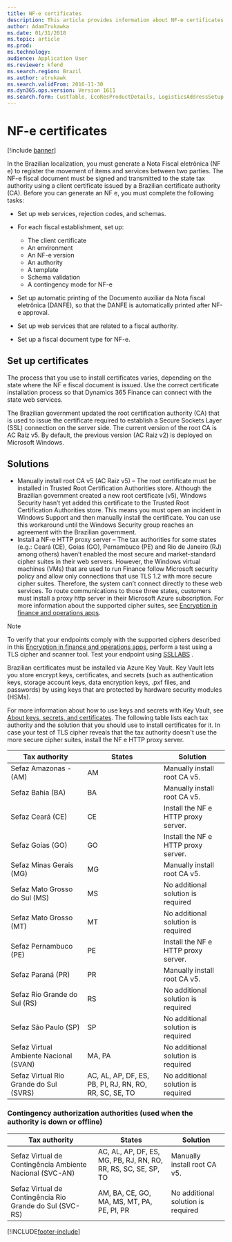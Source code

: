 ```yaml
---
title: NF-e certificates
description: This article provides information about NF-e certificates for Microsoft Dynamics 365 Finance and the solution you should use for each state tax authority.
author: AdamTrukawka
ms.date: 01/31/2018
ms.topic: article
ms.prod: 
ms.technology: 
audience: Application User
ms.reviewer: kfend
ms.search.region: Brazil
ms.author: atrukawk
ms.search.validFrom: 2016-11-30
ms.dyn365.ops.version: Version 1611
ms.search.form: CustTable, EcoResProductDetails, LogisticsAddressSetup
---
```


# NF-e certificates

[!include [banner](../includes/banner.md)]

In the Brazilian localization, you must generate a Nota Fiscal eletrônica (NF e) to register the movement of items and services between two parties.
The NF-e fiscal document must be signed and transmitted to the state tax authority using a client certificate issued by a Brazilian certificate authority (CA).
Before you can generate an NF e, you must complete the following tasks:
- Set up web services, rejection codes, and schemas.
- For each fiscal establishment, set up:

    - The client certificate
    - An environment
    - An NF-e version
    - An authority
    - A template
    - Schema validation
    - A contingency mode for NF-e
    
- Set up automatic printing of the Documento auxiliar da Nota fiscal eletrônica (DANFE), so that the DANFE is automatically printed after NF-e approval.
- Set up web services that are related to a fiscal authority.
- Set up a fiscal document type for NF-e.

## Set up certificates
The process that you use to install certificates varies, depending on the state where the NF e fiscal document is issued. Use the correct certificate installation process so that Dynamics 365 Finance can connect with the state web services.

The Brazilian government updated the root certification authority (CA) that is used to issue the certificate required  to establish a Secure Sockets Layer (SSL) connection on the server side. The current version of the root CA is AC Raiz v5. By default, the previous version (AC Raiz v2) is deployed on Microsoft Windows.

## Solutions
- Manually install root CA v5 (AC Raiz v5) – The root certificate must be installed in Trusted Root Certification Authorities store. Although the Brazilian government created a new root certificate (v5), Windows Security hasn’t yet added this certificate to the Trusted Root Certification Authorities store. This means you must open an incident in Windows Support and then manually install the certificate. You can use this workaround until the Windows Security group reaches an agreement with the Brazilian government.
- Install a NF-e HTTP proxy server – The tax authorities for some states (e.g.: Ceará (CE), Goias (GO), Pernambuco (PE) and Rio de Janeiro (RJ) among others) haven’t enabled the most secure and market-standard cipher suites in their web servers. However, the Windows virtual machines (VMs) that are used to run Finance follow Microsoft security policy and allow only connections that use TLS 1.2 with more secure cipher suites. Therefore, the system can’t connect directly to these web services. To route communications to those three states, customers must install a proxy http server in their Microsoft Azure subscription. For more information about the supported cipher suites, see [Encryption in finance and operations apps](../../fin-ops-core/dev-itpro/sysadmin/encryption.md).
> [!NOTE]
> To verify that your endpoints comply with the supported ciphers described in this [Encryption in finance and operations apps](../../fin-ops-core/dev-itpro/sysadmin/encryption.md), perform a test using a TLS cipher and scanner tool. Test your endpoint using [SSLLABS](https://www.ssllabs.com/ssltest/analyze.html) .

Brazilian certificates must be installed via Azure Key Vault. Key Vault lets you store encrypt keys, certificates, and secrets (such as authentication keys, storage account keys, data encryption keys, .pxf files, and passwords) by using keys that are protected by hardware security modules (HSMs).

For more information about how to use keys and secrets with Key Vault, see [About keys, secrets, and certificates](/rest/api/keyvault/about-keys--secrets-and-certificates).
The following table lists each tax authority and the solution that you should use to install certificates for it. In case your test of TLS cipher reveals that the tax authority doesn't use the more secure cipher suites, install the NF e HTTP proxy server.

|Tax authority|	States|	Solution|
|-------------|-------|---------|
|Sefaz Amazonas - (AM)|	AM|	Manually install root CA v5.|
|Sefaz Bahia (BA)|	BA|	Manually install root CA v5.|
|Sefaz Ceará (CE)|	CE|	Install the NF e HTTP proxy server.|
|Sefaz Goias (GO)|	GO|	Install the NF e HTTP proxy server.|
|Sefaz Minas Gerais (MG)|	MG|	Manually install root CA v5.|
|Sefaz Mato Grosso do Sul (MS)|	MS|	No additional solution is required|
|Sefaz Mato Grosso (MT)|	MT|	No additional solution is required|
|Sefaz Pernambuco (PE)|	PE|	Install the NF e HTTP proxy server.|
|Sefaz Paraná (PR)|	PR|	Manually install root CA v5.|
|Sefaz Rio Grande do Sul (RS)|	RS|	No additional solution is required|
|Sefaz São Paulo (SP)|	SP|	No additional solution is required|
|Sefaz Virtual Ambiente Nacional (SVAN)|	MA, PA|	No additional solution is required|
|Sefaz Virtual Rio Grande do Sul (SVRS)|	AC, AL, AP, DF, ES, PB, PI, RJ, RN, RO, RR, SC, SE, TO|	No additional solution is required|

### Contingency authorization authorities (used when the authority is down or offline)

|Tax authority|	States|	Solution|
|-------------|-------|---------|
|Sefaz Virtual de Contingência Ambiente Nacional (SVC-AN)|	AC, AL, AP, DF, ES, MG, PB, RJ, RN, RO, RR, RS, SC, SE, SP, TO|	Manually install root CA v5.|
Sefaz Virtual de Contingência Rio Grande do Sul (SVC-RS)|	AM, BA, CE, GO, MA, MS, MT, PA, PE, PI, PR|	No additional solution is required|




[!INCLUDE[footer-include](../../includes/footer-banner.md)]
